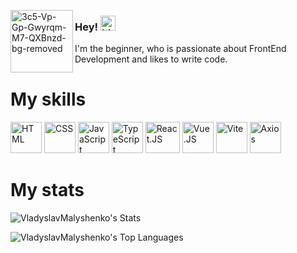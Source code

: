 <a href="https://ibb.co/sVVMHGQ"><img align="left" style="width: 100px" src="https://i.ibb.co/crr7LHt/3c5-Vp-Gp-Gwyrqm-M7-QXBnzd-bg-removed.png" alt="3c5-Vp-Gp-Gwyrqm-M7-QXBnzd-bg-removed" border="0"></a>

### Hey! <img src="https://user-images.githubusercontent.com/1303154/88677602-1635ba80-d120-11ea-84d8-d263ba5fc3c0.gif" width="24px" alt="hi">

I'm the beginner, who is passionate about FrontEnd Development and likes to write code.

### <h1>My skills</h1>

<p align-items='center' display='flex'>
  <img src="https://img.freepik.com/free-icon/html-5_318-566077.jpg" width="50px" height="50px" alt="HTML">
  <img src="https://upload.wikimedia.org/wikipedia/commons/thumb/6/62/CSS3_logo.svg/800px-CSS3_logo.svg.png" width="50px" height="50px" alt="CSS">
  <img src="https://upload.wikimedia.org/wikipedia/commons/thumb/9/99/Unofficial_JavaScript_logo_2.svg/800px-Unofficial_JavaScript_logo_2.svg.png" width="50px" height="50px" alt="JavaScript">
  <img src="https://upload.wikimedia.org/wikipedia/commons/thumb/4/4c/Typescript_logo_2020.svg/1200px-Typescript_logo_2020.svg.png" width="50px" height="50px" alt="TypeScript">
  <img src="https://upload.wikimedia.org/wikipedia/commons/thumb/a/a7/React-icon.svg/1200px-React-icon.svg.png" width="55px" height="50px" alt="React.JS">
  <img src="https://upload.wikimedia.org/wikipedia/commons/thumb/9/95/Vue.js_Logo_2.svg/1200px-Vue.js_Logo_2.svg.png" width="50px" height="50px" alt="Vue.JS">
  <img src="https://upload.wikimedia.org/wikipedia/commons/thumb/f/f1/Vitejs-logo.svg/1200px-Vitejs-logo.svg.png" width="50px" height="50px" alt="Vite">
  <img src="https://axios-http.com/assets/logo.svg" width="50px" height="50px" alt="Axios">
</p>



### <h1>My stats</h1>


![VladyslavMalyshenko's Stats](https://github-readme-stats-vladyslavs-projects-b7187cbd.vercel.app/api?username=VladyslavMalyshenko&rank_icon=github&bg_color=45,cc7efc7e,ffa8eb5e&title_color=ffffff&text_color=ffffff&icon_color=fc90d28e&show_icons=true&hide_border=true&ring_color=fc90bb&count_private=true)

![VladyslavMalyshenko's Top Languages](https://github-readme-stats-vladyslavs-projects-b7187cbd.vercel.app/api/top-langs/?username=VladyslavMalyshenko&theme=material-palenight&show_icons=true&bg_color=45,cc7efc7e,ffa8eb5e&title_color=ffffff&text_color=ffffff&hide_border=true&layout=donut)
